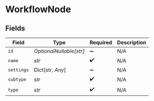 # WorkflowNode


## Fields

| Field                   | Type                    | Required                | Description             |
| ----------------------- | ----------------------- | ----------------------- | ----------------------- |
| `id`                    | *OptionalNullable[str]* | :heavy_minus_sign:      | N/A                     |
| `name`                  | *str*                   | :heavy_check_mark:      | N/A                     |
| `settings`              | Dict[str, *Any*]        | :heavy_minus_sign:      | N/A                     |
| `subtype`               | *str*                   | :heavy_check_mark:      | N/A                     |
| `type`                  | *str*                   | :heavy_check_mark:      | N/A                     |